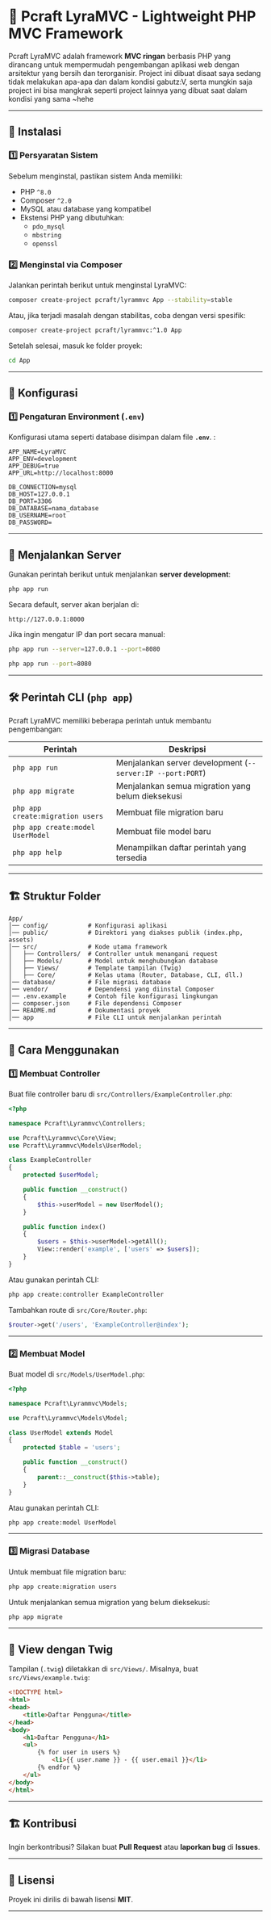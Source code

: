 # 📌 Pcraft LyraMVC - Lightweight PHP MVC Framework

Pcraft LyraMVC adalah framework **MVC ringan** berbasis PHP yang dirancang untuk mempermudah pengembangan aplikasi web dengan arsitektur yang bersih dan terorganisir. Project ini dibuat disaat saya sedang tidak melakukan apa-apa dan dalam kondisi gabutz:V, serta mungkin saja project ini bisa mangkrak seperti project lainnya yang dibuat saat dalam kondisi yang sama ~hehe

---

## 🚀 Instalasi

### 1️⃣ **Persyaratan Sistem**
Sebelum menginstal, pastikan sistem Anda memiliki:
- PHP `^8.0`
- Composer `^2.0`
- MySQL atau database yang kompatibel
- Ekstensi PHP yang dibutuhkan:
  - `pdo_mysql`
  - `mbstring`
  - `openssl`

### 2️⃣ **Menginstal via Composer**
Jalankan perintah berikut untuk menginstal LyraMVC:

```bash
composer create-project pcraft/lyrammvc App --stability=stable
```

Atau, jika terjadi masalah dengan stabilitas, coba dengan versi spesifik:

```bash
composer create-project pcraft/lyrammvc:^1.0 App
```

Setelah selesai, masuk ke folder proyek:

```bash
cd App
```

---

## 🔧 Konfigurasi

### 1️⃣ **Pengaturan Environment (`.env`)**
Konfigurasi utama seperti database disimpan dalam file **`.env`**. :

```
APP_NAME=LyraMVC
APP_ENV=development
APP_DEBUG=true
APP_URL=http://localhost:8000

DB_CONNECTION=mysql
DB_HOST=127.0.0.1
DB_PORT=3306
DB_DATABASE=nama_database
DB_USERNAME=root
DB_PASSWORD=
```

---

## 🚀 Menjalankan Server

Gunakan perintah berikut untuk menjalankan **server development**:

```bash
php app run
```

Secara default, server akan berjalan di:

```
http://127.0.0.1:8000
```

Jika ingin mengatur IP dan port secara manual:

```bash
php app run --server=127.0.0.1 --port=8080
```

```bash
php app run --port=8080
```

---

## 🛠 Perintah CLI (`php app`)

Pcraft LyraMVC memiliki beberapa perintah untuk membantu pengembangan:

| Perintah                  | Deskripsi |
|---------------------------|-------------|
| `php app run` | Menjalankan server development (`--server:IP --port:PORT`) |
| `php app migrate` | Menjalankan semua migration yang belum dieksekusi |
| `php app create:migration users` | Membuat file migration baru |
| `php app create:model UserModel` | Membuat file model baru |
| `php app help` | Menampilkan daftar perintah yang tersedia |

---

## 🏗 Struktur Folder

```
App/
│── config/           # Konfigurasi aplikasi
│── public/           # Direktori yang diakses publik (index.php, assets)
│── src/              # Kode utama framework
│   ├── Controllers/  # Controller untuk menangani request
│   ├── Models/       # Model untuk menghubungkan database
│   ├── Views/        # Template tampilan (Twig)
│   ├── Core/         # Kelas utama (Router, Database, CLI, dll.)
│── database/         # File migrasi database
│── vendor/           # Dependensi yang diinstal Composer
│── .env.example      # Contoh file konfigurasi lingkungan
│── composer.json     # File dependensi Composer
│── README.md         # Dokumentasi proyek
│── app               # File CLI untuk menjalankan perintah
```

---

## 🚀 Cara Menggunakan

### 1️⃣ **Membuat Controller**
Buat file controller baru di `src/Controllers/ExampleController.php`:

```php
<?php

namespace Pcraft\Lyrammvc\Controllers;

use Pcraft\Lyrammvc\Core\View;
use Pcraft\Lyrammvc\Models\UserModel;

class ExampleController
{
    protected $userModel;

    public function __construct()
    {
        $this->userModel = new UserModel();
    }

    public function index()
    {
        $users = $this->userModel->getAll();
        View::render('example', ['users' => $users]);
    }
}
```

Atau gunakan perintah CLI:

```bash
php app create:controller ExampleController
```

Tambahkan route di `src/Core/Router.php`:

```php
$router->get('/users', 'ExampleController@index');
```

---

### 2️⃣ **Membuat Model**
Buat model di `src/Models/UserModel.php`:

```php
<?php

namespace Pcraft\Lyrammvc\Models;

use Pcraft\Lyrammvc\Models\Model;

class UserModel extends Model
{
    protected $table = 'users';

    public function __construct()
    {
        parent::__construct($this->table);
    }
}
```

Atau gunakan perintah CLI:

```bash
php app create:model UserModel
```

---

### 3️⃣ **Migrasi Database**
Untuk membuat file migration baru:

```bash
php app create:migration users
```

Untuk menjalankan semua migration yang belum dieksekusi:

```bash
php app migrate
```

---

## 🎨 View dengan Twig
Tampilan (`.twig`) diletakkan di `src/Views/`. Misalnya, buat `src/Views/example.twig`:

```html
<!DOCTYPE html>
<html>
<head>
    <title>Daftar Pengguna</title>
</head>
<body>
    <h1>Daftar Pengguna</h1>
    <ul>
        {% for user in users %}
            <li>{{ user.name }} - {{ user.email }}</li>
        {% endfor %}
    </ul>
</body>
</html>
```

---

## 🏗 Kontribusi
Ingin berkontribusi? Silakan buat **Pull Request** atau **laporkan bug** di **Issues**.

---

## 📄 Lisensi
Proyek ini dirilis di bawah lisensi **MIT**.

---


